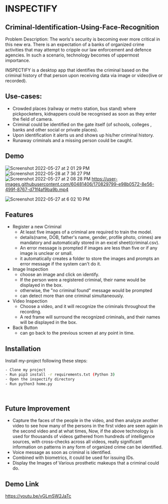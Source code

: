 # INSPECTIFY
## Criminal-Identification-Using-Face-Recognition


Problem Description: The worls's security is becoming ever more
 critical in this new era. There is an expectation of a banks 
 of organized crime activities that may attempt to cripple our 
 law enforcement and defence agencies. In such a scenario, 
 technology becomes of uppermost importance.  
 

INSPECTIFY is a desktop app that identifies the criminal based on the criminal history of that person upon receiving data via image or video(live or recorded). 


## Use-cases:
- Crowded places (railway or metro station, bus stand) where pickpocketers, kidnappers could be recognised as soon as they enter the field of camera.
- Criminal could be identified on the gate itself (of schools, colleges , banks and other social or private places).
- Upon identification it alerts us and shows up his/her criminal history.
- Runaway criminals and a missing person could be caught.



## Demo

![Screenshot 2022-05-27 at 2 01 29 PM](https://user-images.githubusercontent.com/60481406/170664478-18361f61-3b33-4d46-b680-111e5f9f1617.png)
![Screenshot 2022-05-28 at 7 36 27 PM](https://user-images.githubusercontent.com/60481406/170828931-6aa80562-179c-4f28-87aa-21600064024a.png)
![Screenshot 2022-05-27 at 2 08 28 PM](https://user-images.githubusercontent.com/60481406/170665089-10a70f14-1351-49c5-a047-46c37374d69e.png)
https://user-images.githubusercontent.com/60481406/170829799-e98b0572-8e56-499f-8767-d71f4af9ba9b.mp4


![Screenshot 2022-05-27 at 6 02 10 PM](https://user-images.githubusercontent.com/60481406/170699995-0fc437cb-96af-4265-bf72-690481aee232.png)
## Features
- Register a new Criminal
    - At least five images of a criminal are required to train the model.
    - details(name, DOB, father's name, gender, profile photo, crimes) are mandatory and automatically stored in an excel sheet(criminal.csv).
    - An error message is prompted if images are less than five or if any image is unclear or small.
    - it automatically creates a folder to store the images and prompts an error message if the system can't do it.
- Image Inspection
    - choose an image and click on identify.
    - If the person were a registered criminal, their name would be displayed in the box.
    - otherwise, the "no criminal found"    message would be prompted
    - can detect more than one criminal simultaneously.
- Video Inspection
    - Choose a video, and it will recognize the criminals throughout the recording.
    - A red frame will surround the recognized criminals, and their names will be displayed in the box.
- Back Button
    - can go back to the previous screen at any point in time.

## Installation

Install my-project following these steps:

```bash
- Clone my project
- Run pip3 install -r requirements.txt (Python 3)
- Open the inspectify directory
- Run python3 home.py

 
```
    
## Future Improvement

- Capture the faces of the people in the video, and then analyze another video to see how many of the persons in the first video are seen again in the second video and at what times, Now, if the above technology is used for thousands of videos gathered from hundreds of intelligence sources, with cross-checks across all videos, really significant information on patterns in any form of organized crime can be identified.
- Voice message as soon as criminal is identified.
- Combined with biometrics, it could be used for issuing IDs.
- Display the Images of Various prosthetic makeups that a criminal could do.


## Demo Link
https://youtu.be/vGLmSW2JaTc

